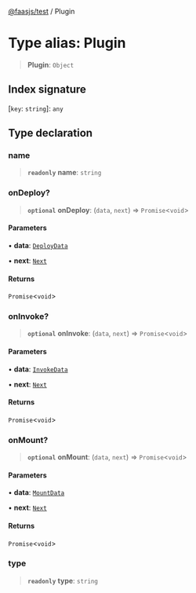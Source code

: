 [@faasjs/test](../README.md) / Plugin

# Type alias: Plugin

> **Plugin**: `Object`

## Index signature

 \[`key`: `string`\]: `any`

## Type declaration

### name

> **`readonly`** **name**: `string`

### onDeploy?

> **`optional`** **onDeploy**: (`data`, `next`) => `Promise`\<`void`\>

#### Parameters

• **data**: [`DeployData`](DeployData.md)

• **next**: [`Next`](Next.md)

#### Returns

`Promise`\<`void`\>

### onInvoke?

> **`optional`** **onInvoke**: (`data`, `next`) => `Promise`\<`void`\>

#### Parameters

• **data**: [`InvokeData`](InvokeData.md)

• **next**: [`Next`](Next.md)

#### Returns

`Promise`\<`void`\>

### onMount?

> **`optional`** **onMount**: (`data`, `next`) => `Promise`\<`void`\>

#### Parameters

• **data**: [`MountData`](MountData.md)

• **next**: [`Next`](Next.md)

#### Returns

`Promise`\<`void`\>

### type

> **`readonly`** **type**: `string`
